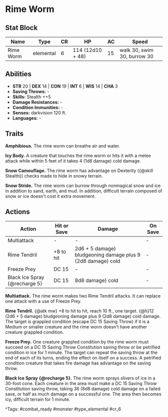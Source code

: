 # Rime Worm

## Stat Block

| Name | Type | CR | HP | AC | Speed |
|------|------|----|----|----|-------|
| Rime Worm | elemental | 6 | 114 (12d10 + 48) | 15 | walk 30, swim 30, burrow 30 |

## Abilities

- **STR** 20 | **DEX** 14 | **CON** 19 | **INT** 6 | **WIS** 14 | **CHA** 3
- **Saving Throws:** -  
- **Skills:** Stealth ++5  
- **Damage Resistances:** -  
- **Condition Immunities:** -  
- **Senses:** darkvision 120 ft.  
- **Languages:** -

## Traits

**Amphibious.** The rime worm can breathe air and water.

**Icy Body.** A creature that touches the rime worm or hits it with a melee attack while within 5 feet of it takes 4 (1d8 damage) cold damage.

**Snow Camouflage.** The rime worm has advantage on Dexterity ({@skill Stealth}) checks made to hide in snowy terrain.

**Snow Stride.** The rime worm can burrow through nonmagical snow and ice in addition to sand, earth, and mud. In addition, difficult terrain composed of snow or ice doesn't cost it extra movement.


## Actions

| Action | Hit or Save | Damage | On Save |
|--------|--------------|--------|----------|
| Multiattack | - | - | - |
| Rime Tendril | +8 to hit | 2d6 + 5 damage) bludgeoning damage plus 9 (2d8 damage) cold | - |
| Freeze Prey | DC 15 | - | - |
| Black Ice Spray {@recharge 5} | DC 15 | 8d8 damage) cold | - |

**Multiattack.** The rime worm makes two Rime Tendril attacks. It can replace one attack with a use of Freeze Prey.

**Rime Tendril.** {@atk mw} +8 to hit to hit, reach 10 ft., one target. {@h}12 (2d6 + 5 damage) bludgeoning damage plus 9 (2d8 damage) cold damage. The target is grappled condition (escape DC 15 Saving Throw) if it is a Medium or smaller creature and the rime worm doesn't have another creature grappled condition.

**Freeze Prey.** One creature grappled condition by the rime worm must succeed on a DC 15 Saving Throw Constitution saving throw or be petrified condition in ice for 1 minute. The target can repeat the saving throw at the end of each of its turns, ending the effect on itself on a success. A petrified condition creature that takes fire damage has advantage on the saving throw.

**Black Ice Spray {@recharge 5}.** The rime worm sprays slivers of ice in a 30-foot cone. Each creature in the area must make a DC 15 Saving Throw Constitution saving throw, taking 36 (8d8 damage) cold damage on a failed save, or half as much damage on a successful one. The area then becomes icy, difficult terrain for 1 minute.


^Tags: #combat_ready #monster #type_elemental #cr_6